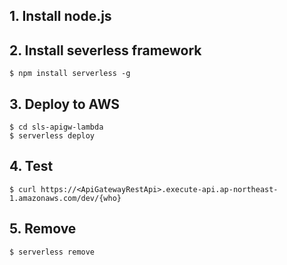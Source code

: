 ## 1. Install node.js

## 2. Install severless framework
```
$ npm install serverless -g
```

## 3. Deploy to AWS
```
$ cd sls-apigw-lambda
$ serverless deploy
```

## 4. Test
```
$ curl https://<ApiGatewayRestApi>.execute-api.ap-northeast-1.amazonaws.com/dev/{who}
```

## 5. Remove
```
$ serverless remove
```